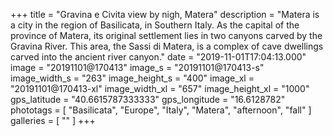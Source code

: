 +++
title = "Gravina e Civita view by nigh, Matera"
description = "Matera is a city in the region of Basilicata, in Southern Italy. As the capital of the province of Matera, its original settlement lies in two canyons carved by the Gravina River. This area, the Sassi di Matera, is a complex of cave dwellings carved into the ancient river canyon."
date = "2019-11-01T17:04:13.000"
image = "20191101@170413"
image_s = "20191101@170413-s"
image_width_s = "263"
image_height_s = "400"
image_xl = "20191101@170413-xl"
image_width_xl = "657"
image_height_xl = "1000"
gps_latitude = "40.6615787333333"
gps_longitude = "16.6128782"
phototags = [ "Basilicata", "Europe", "Italy", "Matera", "afternoon", "fall" ]
galleries = [ "" ]
+++
